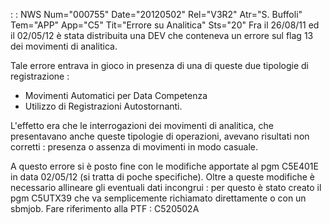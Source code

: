  :  : NWS Num="000755" Date="20120502" Rel="V3R2" Atr="S. Buffoli" Tem="APP" App="C5" Tit="Errore su Analitica" Sts="20"
Fra il 26/08/11 ed il 02/05/12 è stata distribuita una DEV che conteneva un errore sul flag 13 dei
movimenti di analitica.

Tale errore entrava in gioco in presenza di una di queste due tipologie di registrazione : 
- Movimenti Automatici per Data Competenza
- Utilizzo di Registrazioni Autostornanti.

L'effetto era che le interrogazioni dei movimenti di analitica, che presentavano anche queste tipologie di operazioni, avevano risultati non corretti :  presenza o assenza di movimenti in modo casuale.

A questo errore si è posto fine con le modifiche apportate al pgm C5E401E in data 02/05/12 (si tratta di poche specifiche). Oltre a queste modifiche è necessario allineare gli eventuali dati incongrui :  per questo è stato creato il pgm C5UTX39 che va semplicemente richiamato direttamente o
con un sbmjob.
Fare riferimento alla PTF :  C520502A
